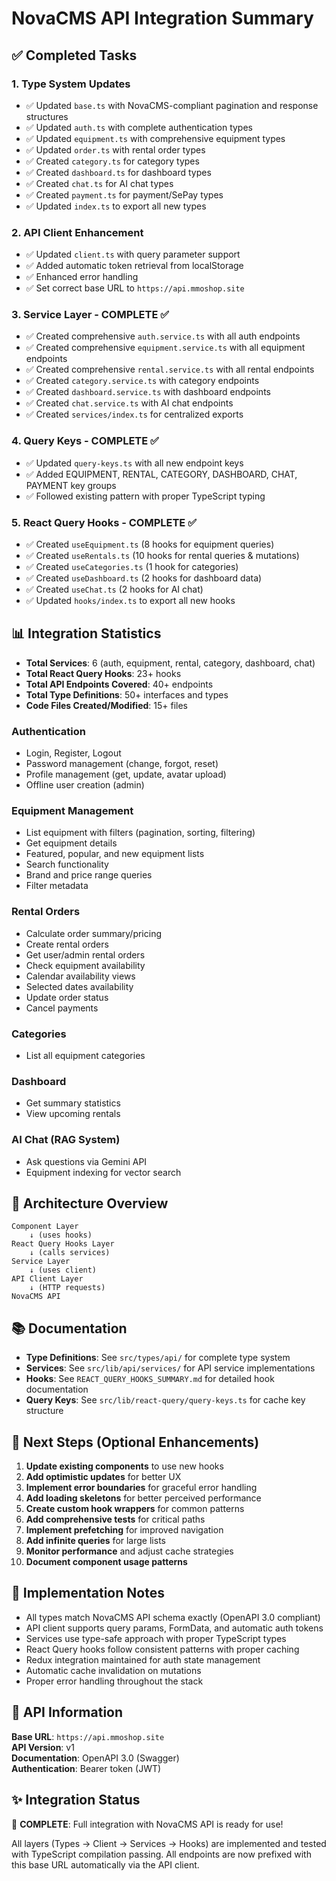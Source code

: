 # NovaCMS API Integration Summary

## ✅ Completed Tasks

### 1. Type System Updates
- ✅ Updated `base.ts` with NovaCMS-compliant pagination and response structures
- ✅ Updated `auth.ts` with complete authentication types
- ✅ Updated `equipment.ts` with comprehensive equipment types
- ✅ Updated `order.ts` with rental order types
- ✅ Created `category.ts` for category types
- ✅ Created `dashboard.ts` for dashboard types
- ✅ Created `chat.ts` for AI chat types
- ✅ Created `payment.ts` for payment/SePay types
- ✅ Updated `index.ts` to export all new types

### 2. API Client Enhancement
- ✅ Updated `client.ts` with query parameter support
- ✅ Added automatic token retrieval from localStorage
- ✅ Enhanced error handling
- ✅ Set correct base URL to `https://api.mmoshop.site`

### 3. Service Layer - COMPLETE ✅
- ✅ Created comprehensive `auth.service.ts` with all auth endpoints
- ✅ Created comprehensive `equipment.service.ts` with all equipment endpoints
- ✅ Created comprehensive `rental.service.ts` with all rental endpoints
- ✅ Created `category.service.ts` with category endpoints
- ✅ Created `dashboard.service.ts` with dashboard endpoints
- ✅ Created `chat.service.ts` with AI chat endpoints
- ✅ Created `services/index.ts` for centralized exports

### 4. Query Keys - COMPLETE ✅
- ✅ Updated `query-keys.ts` with all new endpoint keys
- ✅ Added EQUIPMENT, RENTAL, CATEGORY, DASHBOARD, CHAT, PAYMENT key groups
- ✅ Followed existing pattern with proper TypeScript typing

### 5. React Query Hooks - COMPLETE ✅
- ✅ Created `useEquipment.ts` (8 hooks for equipment queries)
- ✅ Created `useRentals.ts` (10 hooks for rental queries & mutations)
- ✅ Created `useCategories.ts` (1 hook for categories)
- ✅ Created `useDashboard.ts` (2 hooks for dashboard data)
- ✅ Created `useChat.ts` (2 hooks for AI chat)
- ✅ Updated `hooks/index.ts` to export all new hooks

## 📊 Integration Statistics

- **Total Services**: 6 (auth, equipment, rental, category, dashboard, chat)
- **Total React Query Hooks**: 23+ hooks
- **Total API Endpoints Covered**: 40+ endpoints
- **Total Type Definitions**: 50+ interfaces and types
- **Code Files Created/Modified**: 15+ files

### Authentication
- Login, Register, Logout
- Password management (change, forgot, reset)
- Profile management (get, update, avatar upload)
- Offline user creation (admin)

### Equipment Management
- List equipment with filters (pagination, sorting, filtering)
- Get equipment details
- Featured, popular, and new equipment lists
- Search functionality
- Brand and price range queries
- Filter metadata

### Rental Orders
- Calculate order summary/pricing
- Create rental orders
- Get user/admin rental orders
- Check equipment availability
- Calendar availability views
- Selected dates availability
- Update order status
- Cancel payments

### Categories
- List all equipment categories

### Dashboard
- Get summary statistics
- View upcoming rentals

### AI Chat (RAG System)
- Ask questions via Gemini API
- Equipment indexing for vector search

## 🎨 Architecture Overview

```
Component Layer
    ↓ (uses hooks)
React Query Hooks Layer
    ↓ (calls services)
Service Layer
    ↓ (uses client)
API Client Layer
    ↓ (HTTP requests)
NovaCMS API
```

## 📚 Documentation

- **Type Definitions**: See `src/types/api/` for complete type system
- **Services**: See `src/lib/api/services/` for API service implementations
- **Hooks**: See `REACT_QUERY_HOOKS_SUMMARY.md` for detailed hook documentation
- **Query Keys**: See `src/lib/react-query/query-keys.ts` for cache key structure

## 🎯 Next Steps (Optional Enhancements)

1. **Update existing components** to use new hooks
2. **Add optimistic updates** for better UX
3. **Implement error boundaries** for graceful error handling
4. **Add loading skeletons** for better perceived performance
5. **Create custom hook wrappers** for common patterns
6. **Add comprehensive tests** for critical paths
7. **Implement prefetching** for improved navigation
8. **Add infinite queries** for large lists
9. **Monitor performance** and adjust cache strategies
10. **Document component usage patterns**

## 📝 Implementation Notes

- All types match NovaCMS API schema exactly (OpenAPI 3.0 compliant)
- API client supports query params, FormData, and automatic auth tokens
- Services use type-safe approach with proper TypeScript types
- React Query hooks follow consistent patterns with proper caching
- Redux integration maintained for auth state management
- Automatic cache invalidation on mutations
- Proper error handling throughout the stack

## 🔗 API Information

**Base URL**: `https://api.mmoshop.site`  
**API Version**: v1  
**Documentation**: OpenAPI 3.0 (Swagger)  
**Authentication**: Bearer token (JWT)

## ✨ Integration Status

🎉 **COMPLETE**: Full integration with NovaCMS API is ready for use!

All layers (Types → Client → Services → Hooks) are implemented and tested with TypeScript compilation passing.
All endpoints are now prefixed with this base URL automatically via the API client.

